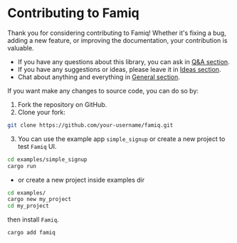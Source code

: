 # Contributing to Famiq

Thank you for considering contributing to Famiq! Whether it's fixing a bug, adding a new feature, or improving the documentation, your contribution is valuable.

- If you have any questions about this library, you can ask in [Q&A section](https://github.com/MuongKimhong/famiq/discussions/categories/q-a).
- If you have any suggestions or ideas, please leave it in [Ideas section](https://github.com/MuongKimhong/famiq/discussions/categories/ideas).
- Chat about anything and everything in [General section](https://github.com/MuongKimhong/famiq/discussions/categories/general).

If you want make any changes to source code, you can do so by:

1. Fork the repository on GitHub.
2. Clone your fork:

  ```bash
  git clone https://github.com/your-username/famiq.git
   ```

3. You can use the example app `simple_signup` or create a new project to test `Famiq` UI.

  ```bash
  cd examples/simple_signup
  cargo run
   ```
   - or create a new project inside examples dir
  ```bash
  cd examples/
  cargo new my_project
  cd my_project
  ```
   then install `Famiq`.
  ```
  cargo add famiq
  ```
